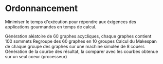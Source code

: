 # Ordonnancement
Minimiser le temps d'exécution pour répondre aux éxigences des applications gourmandes en temps de calcul.

Génération aléatoire de 60 graphes acycliques, chaque graphes contient 100 sommets
Regroupe des 60 graphes en 10 groupes 
Calcul du Makespan de chaque groupe des graphes sur une machine simulée de 8 couers
Génération de la courbe des résultat, la comparer avec les courbes obtenue sur un seul coeur (processeur)
 

